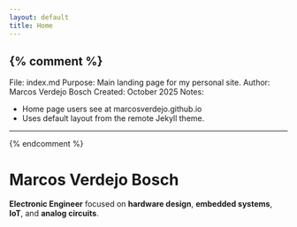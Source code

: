 ```yaml
---
layout: default
title: Home
---
```


{% comment %}
------------------------------------------------------------
File: index.md
Purpose: Main landing page for my personal site.
Author: Marcos Verdejo Bosch
Created: October 2025
Notes:
- Home page users see at marcosverdejo.github.io
- Uses default layout from the remote Jekyll theme.
------------------------------------------------------------
{% endcomment %}

# Marcos Verdejo Bosch

**Electronic Engineer** focused on **hardware design**, **embedded systems**, **IoT**, and **analog circuits**.
